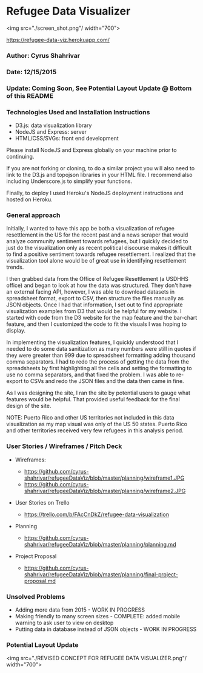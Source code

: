 # Refugee Data Visualizer

<img src="./screen_shot.png"/ width="700">

https://refugee-data-viz.herokuapp.com/

### Author: Cyrus Shahrivar
### Date: 12/15/2015
### Update: Coming Soon, See Potential Layout Update @ Bottom of this README

### Technologies Used and Installation Instructions
- D3.js: data visualization library
- NodeJS and Express: server
- HTML/CSS/SVGs: front end development

Please install NodeJS and Express globally on your machine prior to continuing.

If you are not forking or cloning, to do a similar project you will also need to link to the D3.js and topojson libraries in your HTML file.  I recommend also including Underscore.js to simplify your functions.

Finally, to deploy I used Heroku's NodeJS deployment instructions and hosted on Heroku.

### General approach
Initially, I wanted to have this app be both a visualization of refugee resettlement in the US for the recent past and a news scraper that would analyze community sentiment towards refugees, but I quickly decided to just do the visualization only as recent political discourse makes it difficult to find a positive sentiment towards refugee resettlement.  I realized that the visualization tool alone would be of great use in identifying resettlement trends.

I then grabbed data from the Office of Refugee Resettlement (a USDHHS office) and began to look at how the data was structured.  They don't have an external facing API, however, I was able to download datasets in spreadsheet format, export to CSV, then structure the files manually as JSON objects.  Once I had that information, I set out to find appropriate visualization examples from D3 that would be helpful for my website.  I started with code from the D3 website for the map feature and the bar-chart feature, and then I customized the code to fit the visuals I was hoping to display.

In implementing the visualization features, I quickly understood that I needed to do some data sanitization as many numbers were still in quotes if they were greater than 999 due to spreadsheet formatting adding thousand comma separators.  I had to redo the process of getting the data from the spreadsheets by first highlighting all the cells and setting the formatting to use no comma separators, and that fixed the problem.  I was able to re-export to CSVs and redo the JSON files and the data then came in fine.

As I was designing the site, I ran the site by potential users to gauge what features would be helpful. That provided useful feedback for the final design of the site.

NOTE: Puerto Rico and other US territories not included in this data visualization as my map visual was only of the US 50 states.  Puerto Rico and other territories received very few refugees in this analysis period.

### User Stories / Wireframes / Pitch Deck
- Wireframes:
  - https://github.com/cyrus-shahrivar/refugeeDataViz/blob/master/planning/wireframe1.JPG
  - https://github.com/cyrus-shahrivar/refugeeDataViz/blob/master/planning/wireframe2.JPG

- User Stories on Trello
  - https://trello.com/b/FAcCnDkZ/refugee-data-visualization

- Planning
  - https://github.com/cyrus-shahrivar/refugeeDataViz/blob/master/planning/planning.md

- Project Proposal
  - https://github.com/cyrus-shahrivar/refugeeDataViz/blob/master/planning/final-project-proposal.md

### Unsolved Problems
- Adding more data from 2015 - WORK IN PROGRESS
- Making friendly to many screen sizes - COMPLETE: added mobile warning to ask user to view on desktop
- Putting data in database instead of JSON objects - WORK IN PROGRESS

### Potential Layout Update
<img src="./REVISED CONCEPT FOR REFUGEE DATA VISUALIZER.png"/ width="700">
